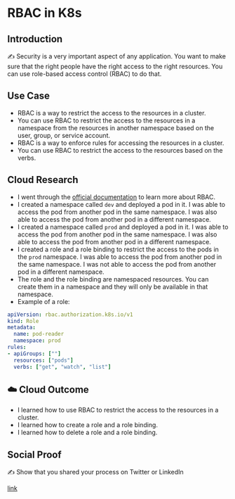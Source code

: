# RBAC in K8s

## Introduction

✍️ Security is a very important aspect of any application. You want to make sure that the right people have the right access to the right resources. You can use role-based access control (RBAC) to do that.

## Use Case

- RBAC is a way to restrict the access to the resources in a cluster.
- You can use RBAC to restrict the access to the resources in a namespace from the resources in another namespace based on the user, group, or service account.
- RBAC is a way to enforce rules for accessing the resources in a cluster.
- You can use RBAC to restrict the access to the resources based on the verbs.

## Cloud Research

- I went through the [official documentation](https://kubernetes.io/docs/reference/access-authn-authz/rbac/) to learn more about RBAC.
- I created a namespace called `dev` and deployed a pod in it. I was able to access the pod from another pod in the same namespace. I was also able to access the pod from another pod in a different namespace.
- I created a namespace called `prod` and deployed a pod in it. I was able to access the pod from another pod in the same namespace. I was also able to access the pod from another pod in a different namespace.
- I created a role and a role binding to restrict the access to the pods in the `prod` namespace. I was able to access the pod from another pod in the same namespace. I was not able to access the pod from another pod in a different namespace.
- The role and the role binding are namespaced resources. You can create them in a namespace and they will only be available in that namespace.
- Example of a role:

```yaml
apiVersion: rbac.authorization.k8s.io/v1
kind: Role
metadata:
  name: pod-reader
  namespace: prod
rules:
- apiGroups: [""]
  resources: ["pods"]
  verbs: ["get", "watch", "list"]
```


## ☁️ Cloud Outcome

- I learned how to use RBAC to restrict the access to the resources in a cluster.
- I learned how to create a role and a role binding.
- I learned how to delete a role and a role binding.

## Social Proof

✍️ Show that you shared your process on Twitter or LinkedIn

[link](https://www.linkedin.com/feed/update/urn:li:share:7097994700925673472/)
